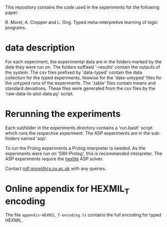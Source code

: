 This repository contains the code used in the experiments for the following paper:

R. Morel, A. Cropper and L. Ong. Typed meta-interpretive learning of logic programs.

# data description

For each experiment, the experimental data are in the folders marked by the date they were run on. The folders suffixed '-results' contain the outputs of the system.
The csv files prefixed by 'data-typed' contain the data collection for the typed experiments,
likewise for the 'data-untyped' files for the untyped runs of the experiments.
The '.table' files contain means and standard deviations. These files were generated from the csv files by the 'raw-data-to-plot-data.py' script.

# Rerunning the experiments

Each subfolder in the experiments directory contains a 'run.bash' script which runs the respective experiment. The ASP experiments are in the sub-folders named 'asp'.

To run the Prolog experiments a Prolog interpreter is needed. As the experiments were run on 'SWI-Prolog', this is recommended interpreter.
The ASP experiments require the [hexlite](https://github.com/hexhex/hexlite) ASP solver.

Contact rolf.morel@cs.ox.ac.uk with any queries.

# Online appendix for HEXMIL<sub>T</sub> encoding 

The file `appendix-HEXMIL_T-encoding.tx` contains the full encoding for typed HEXMIL.
